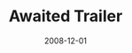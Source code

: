 ---
layout: media
category: media
title: "Awaited Trailer"
date: 2008-12-01
description: "Here's the trailer for the upcoming Awaited show. Tickets are available now (for free) at crossroads.net/awaited."
tag: 
 - awaited
 - trailer
 - christmas
 - christmas-eve
yt-video-id: ""
video: "http://s3.amazonaws.com/crossroads-media/other-media/video/awaited-trailer08.mp4"
video-poster: "http://s3.amazonaws.com/crossroads-media/images/awaited-trailer-still.jpg"
---